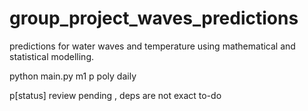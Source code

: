 # group_project_waves_predictions
predictions for water waves and temperature using mathematical and statistical modelling.

python main.py m1 p poly daily

p[status] review pending , deps are not exact
to-do
